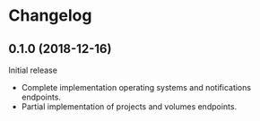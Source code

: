# Changelog

## 0.1.0 (2018-12-16)

Initial release

* Complete implementation operating systems and notifications endpoints.
* Partial implementation of projects and volumes endpoints.
